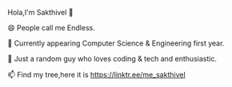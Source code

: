 Hola,I'm Sakthivel 👋

😄 People call me Endless.

🌱 Currently appearing Computer Science & Engineering first year.

🔭 Just a random guy who loves coding & tech and enthusiastic.

📫 Find my tree,here it is https://linktr.ee/me_sakthivel
<!--
**me-sakthivel/me-sakthivel** is a ✨ _special_ ✨ repository because its `README.md` (this file) appears on your GitHub profile.

Here are some ideas to get you started:

- 🔭 Just a random guy who loves coding & tech and enthusiastic
- 🌱 Currently appearing Computer Science & Engineering first year
- 👯 I’m looking to collaborate on ...
- 🤔 I’m looking for help with ...
- 💬 Ask me about ...
- 📫 How to reach me: ...
- 😄 People call me Endless
- ⚡ Fun fact: ...
-->
